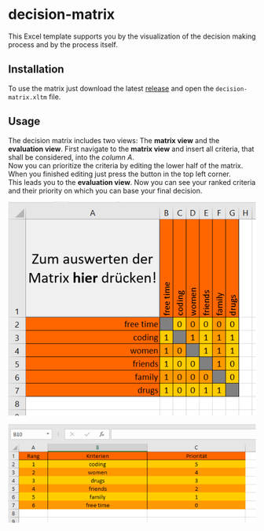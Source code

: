 # decision-matrix
This Excel template supports you by the visualization of the decision making process and by the process itself.

## Installation
To use the matrix just download the latest [release](https://github.com/HaaLeo/decision-matrix/releases) and open the `decision-matrix.xltm` file.

## Usage
The decision matrix includes two views: The **matrix view** and the **evaluation view**.
First navigate to the **matrix view** and insert all criteria, that shall be considered, into the *column A*.  
Now you can prioritize the criteria by editing the lower half of the matrix.  
When you finished editing just press the button in the top left corner.  
This leads you to the **evaluation view**. Now you can see your ranked criteria and their priority on which you can base your final decision.

![matrix-view](/docs/matrix-view.PNG)  
  
![evaluation-view](/docs/evaluation-view.PNG)  
